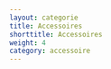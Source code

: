 ```yaml
---
layout: categorie
title: Accessoires
shorttitle: Accessoires
weight: 4
category: accessoire
---
```

